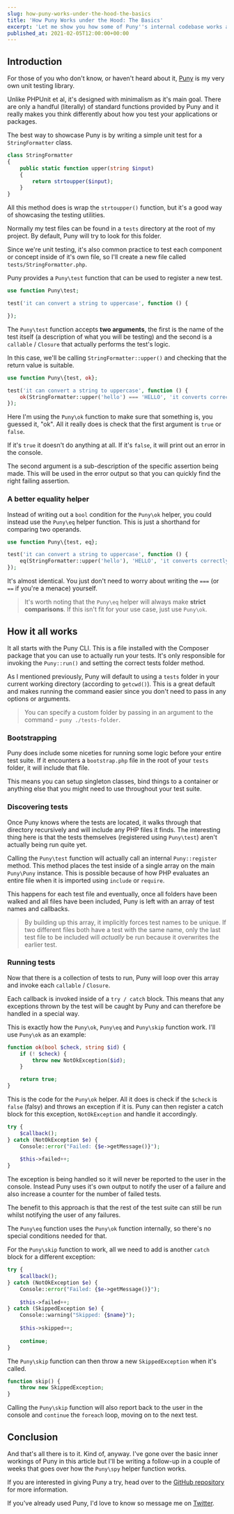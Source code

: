 ```yaml
---
slug: how-puny-works-under-the-hood-the-basics
title: 'How Puny Works under the Hood: The Basics'
excerpt: 'Let me show you how some of Puny''s internal codebase works and why I''m in love with it.'
published_at: 2021-02-05T12:00:00+00:00
---
```

## Introduction

For those of you who don't know, or haven't heard about it, [Puny](https://github.com/ryangjchandler/puny) is my very own unit testing library.

Unlike PHPUnit et al, it's designed with minimalism as it's main goal. There are only a handful (literally) of standard functions provided by Puny and it really makes you think differently about how you test your applications or packages.

The best way to showcase Puny is by writing a simple unit test for a `StringFormatter` class.

```php
class StringFormatter
{
    public static function upper(string $input)
    {
        return strtoupper($input);
    }
}
```

All this method does is wrap the `strtoupper()` function, but it's a good way of showcasing the testing utilities.

Normally my test files can be found in a `tests` directory at the root of my project. By default, Puny will try to look for this folder.

Since we're unit testing, it's also common practice to test each component or concept inside of it's own file, so I'll create a new file called `tests/StringFormatter.php`.

Puny provides a `Puny\test` function that can be used to register a new test.

```php
use function Puny\test;

test('it can convert a string to uppercase', function () {

});
```

The `Puny\test` function accepts **two arguments**, the first is the name of the test itself (a description of what you will be testing) and the second is a `callable` / `Closure` that actually performs the test's logic.

In this case, we'll be calling `StringFormatter::upper()` and checking that the return value is suitable.

```php
use function Puny\{test, ok};

test('it can convert a string to uppercase', function () {
    ok(StringFormatter::upper('hello') === 'HELLO', 'it converts correctly');
});
```

Here I'm using the `Puny\ok` function to make sure that something is, you guessed it, "ok". All it really does is check that the first argument is `true` or `false`.

If it's `true` it doesn't do anything at all. If it's `false`, it will print out an error in the console.

The second argument is a sub-description of the specific assertion being made. This will be used in the error output so that you can quickly find the right failing assertion.

### A better equality helper

Instead of writing out a `bool` condition for the `Puny\ok` helper, you could instead use the `Puny\eq` helper function. This is just a shorthand for comparing two operands.

```php
use function Puny\{test, eq};

test('it can convert a string to uppercase', function () {
    eq(StringFormatter::upper('hello'), 'HELLO', 'it converts correctly');
});
```

It's almost identical. You just don't need to worry about writing the `===` (or `==` if you're a menace) yourself.

> It's worth noting that the `Puny\eq` helper will always make **strict comparisons**. If this isn't fit for your use case, just use `Puny\ok`.

## How it all works

It all starts with the Puny CLI. This is a file installed with the Composer package that you can use to actually run your tests. It's only responsible for invoking the `Puny::run()` and setting the correct tests folder method.

As I mentioned previously, Puny will default to using a `tests` folder in your current working directory (according to `getcwd()`). This is a great default and makes running the command easier since you don't need to pass in any options or arguments.

> You can specify a custom folder by passing in an argument to the command - `puny ./tests-folder`.

### Bootstrapping

Puny does include some niceties for running some logic before your entire test suite. If it encounters a `bootstrap.php` file in the root of your `tests` folder, it will include that file.

This means you can setup singleton classes, bind things to a container or anything else that you might need to use throughout your test suite.

### Discovering tests

Once Puny knows where the tests are located, it walks through that directory recursively and will include any PHP files it finds. The interesting thing here is that the tests themselves (registered using `Puny\test`) aren't actually being run quite yet.

Calling the `Puny\test` function will actually call an internal `Puny::register` method. This method places the test inside of a single array on the main `Puny\Puny` instance. This is possible because of how PHP evaluates an entire file when it is imported using `include` or `require`.

This happens for each test file and eventually, once all folders have been walked and all files have been included, Puny is left with an array of test names and callbacks.

> By building up this array, it implicitly forces test names to be unique. If two different files both have a test with the same name, only the last test file to be included will _actually_ be run because it overwrites the earlier test.

### Running tests

Now that there is a collection of tests to run, Puny will loop over this array and invoke each `callable` / `Closure`.

Each callback is invoked inside of a `try / catch` block. This means that any exceptions thrown by the test will be caught by Puny and can therefore be handled in a special way.

This is exactly how the `Puny\ok`, `Puny\eq` and `Puny\skip` function work. I'll use `Puny\ok` as an example:

```php
function ok(bool $check, string $id) {
    if (! $check) {
        throw new NotOkException($id);
    }

    return true;
}
```

This is the code for the `Puny\ok` helper. All it does is check if the `$check` is `false` (falsy) and throws an exception if it is.
Puny can then register a catch block for this exception, `NotOkException` and handle it accordingly.

```php
try {
    $callback();
} catch (NotOkException $e) {
    Console::error("Failed: {$e->getMessage()}");
  
    $this->failed++;
}
```

The exception is being handled so it will never be reported to the user in the console. Instead Puny uses it's own output to notify the user of a failure and also increase a counter for the number of failed tests.

The benefit to this approach is that the rest of the test suite can still be run whilst notifying the user of any failures.

The `Puny\eq` function uses the `Puny\ok` function internally, so there's no special conditions needed for that.

For the `Puny\skip` function to work, all we need to add is another `catch` block for a different exception:

```php
try {
    $callback();
} catch (NotOkException $e) {
    Console::error("Failed: {$e->getMessage()}");
  
    $this->failed++;
} catch (SkippedException $e) {
    Console::warning("Skipped: {$name}");
  
    $this->skipped++;
  
  	continue;
}
```

The `Puny\skip` function can then throw a new `SkippedException` when it's called.

```php
function skip() {
    throw new SkippedException;
}
```

Calling the `Puny\skip` function will also report back to the user in the console and `continue` the `foreach` loop, moving on to the next test.

## Conclusion

And that's all there is to it. Kind of, anyway. I've gone over the basic inner workings of Puny in this article but I'll be writing a follow-up in a couple of weeks that goes over how the `Puny\spy` helper function works.

If you are interested in giving Puny a try, head over to the [GitHub repository](https://github.com/ryangjchandler/puny) for more information.

If you've already used Puny, I'd love to know so message me on [Twitter](https://twitter.com/ryangjchandler).